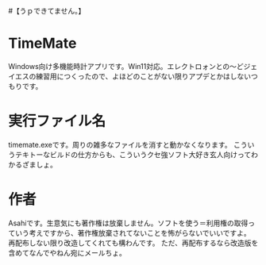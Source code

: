 #【うｐできてません。】

# TimeMate
Windows向け多機能時計アプリです。Win11対応。エレクトロォンとの～どジェイエスの練習用につくったので、よほどのことがない限りアプデとかはしないつもりです。
# 実行ファイル名
timemate.exeです。周りの雑多なファイルを消すと動かなくなります。
こういうテキトーなビルドの仕方からも、こういうクセ強ソフト大好き玄人向けってわかるざましょ。
# 作者
Asahiです。生意気にも著作権は放棄しません。ソフトを使う＝利用権の取得っていう考えですから、著作権放棄されてないことを怖がらないでいいですよ。
再配布しない限り改造してくれても構わんです。
ただ、再配布するなら改造版を含めてなんでやねん宛にメールちょ。
